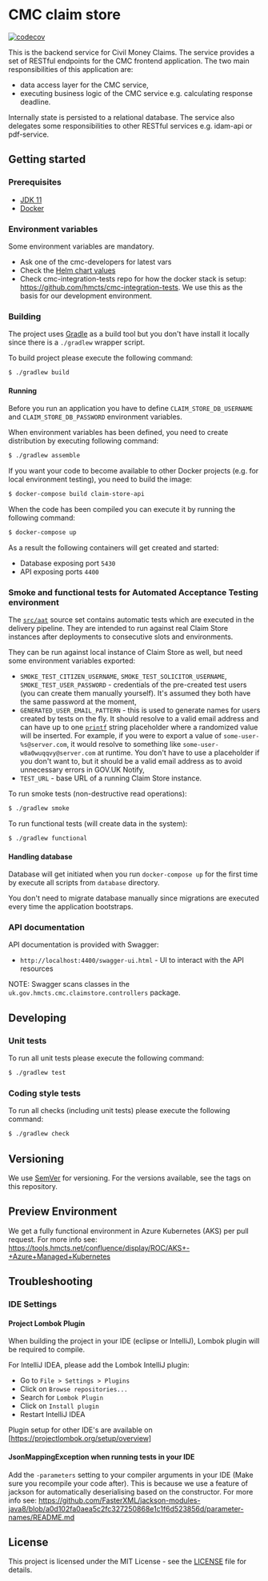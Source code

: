 # CMC claim store

[![codecov](https://codecov.io/gh/hmcts/cmc-claim-store/branch/master/graph/badge.svg)](https://codecov.io/gh/hmcts/cmc-claim-store)

This is the backend service for Civil Money Claims.
The service provides a set of RESTful endpoints for the CMC frontend application.
The two main responsibilities of this application are:
 - data access layer for the CMC service,
 - executing business logic of the CMC service e.g. calculating response deadline.

Internally state is persisted to a relational database.
The service also delegates some responsibilities to other RESTful services e.g. idam-api or pdf-service. 

## Getting started

### Prerequisites

- [JDK 11](https://www.oracle.com/java)
- [Docker](https://www.docker.com)

### Environment variables

Some environment variables are mandatory.

- Ask one of the cmc-developers for latest vars
- Check the [Helm chart values](charts/cmc-claim-store/values.preview.template.yaml)
- Check cmc-integration-tests repo for how the docker stack is setup: https://github.com/hmcts/cmc-integration-tests. We use this as the basis for our development environment.

### Building

The project uses [Gradle](https://gradle.org) as a build tool but you don't have install it locally since there is a
`./gradlew` wrapper script.

To build project please execute the following command:

```bash
$ ./gradlew build
```

#### Running

Before you run an application you have to define `CLAIM_STORE_DB_USERNAME` and `CLAIM_STORE_DB_PASSWORD` environment variables.

When environment variables has been defined, you need to create distribution by executing following command:

```bash
$ ./gradlew assemble
```

If you want your code to become available to other Docker projects (e.g. for local environment testing), you need to build the image:

```bash
$ docker-compose build claim-store-api
```

When the code has been compiled you can execute it by running the following command:

```bash
$ docker-compose up
```

As a result the following containers will get created and started:

 - Database exposing port `5430`
 - API exposing ports `4400`

### Smoke and functional tests for Automated Acceptance Testing environment

The [`src/aat`](src/aat) source set contains automatic tests which are executed in the delivery pipeline. They are intended to run against real Claim Store instances after deployments to consecutive slots and environments.

They can be run against local instance of Claim Store as well, but need some environment variables exported:

- `SMOKE_TEST_CITIZEN_USERNAME`, `SMOKE_TEST_SOLICITOR_USERNAME`, `SMOKE_TEST_USER_PASSWORD` - credentials of the pre-created test users (you can create them manually yourself). It's assumed they both have the same password at the moment,
- `GENERATED_USER_EMAIL_PATTERN` - this is used to generate names for users created by tests on the fly. It should resolve to a valid email address and can have up to one [`printf`](https://en.wikipedia.org/wiki/Printf_format_string) string placeholder where a randomized value will be inserted. For example, if you were to export a value of `some-user-%s@server.com`, it would resolve to something like `some-user-w8a0wuqqvy@server.com` at runtime. You don't have to use a placeholder if you don't want to, but it should be a valid email address as to avoid unnecessary errors in GOV.UK Notify,
- `TEST_URL` - base URL of a running Claim Store instance.

To run smoke tests (non-destructive read operations):

```bash
$ ./gradlew smoke
```

To run functional tests (will create data in the system):

```bash
$ ./gradlew functional
```

#### Handling database

Database will get initiated when you run `docker-compose up` for the first time by execute all scripts from `database` directory.

You don't need to migrate database manually since migrations are executed every time the application bootstraps.

### API documentation

API documentation is provided with Swagger:
 - `http://localhost:4400/swagger-ui.html` - UI to interact with the API resources

NOTE: Swagger scans classes in the `uk.gov.hmcts.cmc.claimstore.controllers` package.

## Developing

### Unit tests

To run all unit tests please execute the following command:

```bash
$ ./gradlew test
```

### Coding style tests

To run all checks (including unit tests) please execute the following command:

```bash
$ ./gradlew check
```

## Versioning

We use [SemVer](http://semver.org/) for versioning.
For the versions available, see the tags on this repository.

## Preview Environment

We get a fully functional environment in Azure Kubernetes (AKS) per pull request. For more
info see: https://tools.hmcts.net/confluence/display/ROC/AKS+-+Azure+Managed+Kubernetes

## Troubleshooting

### IDE Settings

#### Project Lombok Plugin
When building the project in your IDE (eclipse or IntelliJ), Lombok plugin will be required to compile.

For IntelliJ IDEA, please add the Lombok IntelliJ plugin:
* Go to `File > Settings > Plugins`
* Click on `Browse repositories...`
* Search for `Lombok Plugin`
* Click on `Install plugin`
* Restart IntelliJ IDEA

Plugin setup for other IDE's are available on [https://projectlombok.org/setup/overview]

#### JsonMappingException when running tests in your IDE
Add the `-parameters` setting to your compiler arguments in your IDE (Make sure you recompile your code after).
This is because we use a feature of jackson for automatically deserialising based on the constructor.
For more info see: https://github.com/FasterXML/jackson-modules-java8/blob/a0d102fa0aea5c2fc327250868e1c1f6d523856d/parameter-names/README.md

## License

This project is licensed under the MIT License - see the [LICENSE](LICENSE.md) file for details.
